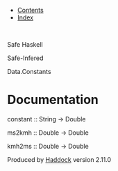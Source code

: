 -   [Contents](index.html)
-   [Index](doc-index.html)

 

Safe Haskell

Safe-Infered

Data.Constants

Documentation
=============

constant :: String -\> Double

ms2kmh :: Double -\> Double

kmh2ms :: Double -\> Double

Produced by [Haddock](http://www.haskell.org/haddock/) version 2.11.0
